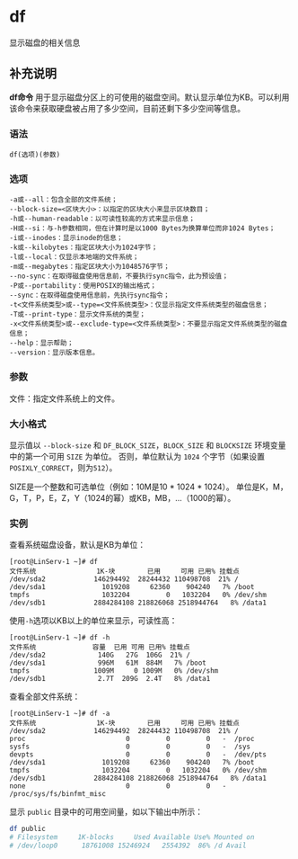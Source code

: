 df
===

显示磁盘的相关信息

## 补充说明

**df命令** 用于显示磁盘分区上的可使用的磁盘空间。默认显示单位为KB。可以利用该命令来获取硬盘被占用了多少空间，目前还剩下多少空间等信息。

### 语法  

```
df(选项)(参数)
```

### 选项  

```
-a或--all：包含全部的文件系统；
--block-size=<区块大小>：以指定的区块大小来显示区块数目；
-h或--human-readable：以可读性较高的方式来显示信息；
-H或--si：与-h参数相同，但在计算时是以1000 Bytes为换算单位而非1024 Bytes；
-i或--inodes：显示inode的信息；
-k或--kilobytes：指定区块大小为1024字节；
-l或--local：仅显示本地端的文件系统；
-m或--megabytes：指定区块大小为1048576字节；
--no-sync：在取得磁盘使用信息前，不要执行sync指令，此为预设值；
-P或--portability：使用POSIX的输出格式；
--sync：在取得磁盘使用信息前，先执行sync指令；
-t<文件系统类型>或--type=<文件系统类型>：仅显示指定文件系统类型的磁盘信息；
-T或--print-type：显示文件系统的类型；
-x<文件系统类型>或--exclude-type=<文件系统类型>：不要显示指定文件系统类型的磁盘信息；
--help：显示帮助；
--version：显示版本信息。
```

### 参数  

文件：指定文件系统上的文件。

### 大小格式

显示值以 `--block-size` 和 `DF_BLOCK_SIZE`，`BLOCK_SIZE` 和 `BLOCKSIZE` 环境变量中的第一个可用 `SIZE` 为单位。 否则，单位默认为 `1024` 个字节（如果设置 `POSIXLY_CORRECT`，则为`512`）。

SIZE是一个整数和可选单位（例如：10M是10 * 1024 * 1024）。 单位是K，M，G，T，P，E，Z，Y（1024的幂）或KB，MB，...（1000的幂）。

### 实例  

查看系统磁盘设备，默认是KB为单位：

```
[root@LinServ-1 ~]# df
文件系统               1K-块        已用     可用 已用% 挂载点
/dev/sda2            146294492  28244432 110498708  21% /
/dev/sda1              1019208     62360    904240   7% /boot
tmpfs                  1032204         0   1032204   0% /dev/shm
/dev/sdb1            2884284108 218826068 2518944764   8% /data1
```

使用`-h`选项以KB以上的单位来显示，可读性高：

```
[root@LinServ-1 ~]# df -h
文件系统              容量  已用 可用 已用% 挂载点
/dev/sda2             140G   27G  106G  21% /
/dev/sda1             996M   61M  884M   7% /boot
tmpfs                1009M     0 1009M   0% /dev/shm
/dev/sdb1             2.7T  209G  2.4T   8% /data1
```

查看全部文件系统：

```
[root@LinServ-1 ~]# df -a
文件系统               1K-块        已用     可用 已用% 挂载点
/dev/sda2            146294492  28244432 110498708  21% /
proc                         0         0         0   -  /proc
sysfs                        0         0         0   -  /sys
devpts                       0         0         0   -  /dev/pts
/dev/sda1              1019208     62360    904240   7% /boot
tmpfs                  1032204         0   1032204   0% /dev/shm
/dev/sdb1            2884284108 218826068 2518944764   8% /data1
none                         0         0         0   -  /proc/sys/fs/binfmt_misc
```

显示 `public` 目录中的可用空间量，如以下输出中所示：

```bash
df public
# Filesystem     1K-blocks     Used Available Use% Mounted on
# /dev/loop0      18761008 15246924   2554392  86% /d Avail
```


<!-- Linux命令行搜索引擎：https://jaywcjlove.github.io/linux-command/ -->
